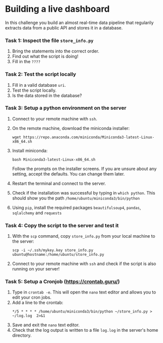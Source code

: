 # Building a live dashboard

In this challenge you build an almost real-time data pipeline that regularily extracts data from a public API and stores it in a database.


### Task 1: Inspect the file `store_info.py`

1. Bring the statements into the correct order.
2. Find out what the script is doing!
3. Fill in the `????`


### Task 2: Test the script locally

1. Fill in a valid database `uri`.
2. Test the script locally.
3. Is the data stored in the database?


### Task 3: Setup a python environment on the server

1. Connect to your remote machine with `ssh`.
2. On the remote machine, download the miniconda installer:
   ```
   wget https://repo.anaconda.com/miniconda/Miniconda3-latest-Linux-x86_64.sh
   ```
3.  Install miniconda:
      ```
      bash Miniconda3-latest-Linux-x86_64.sh
      ```
      Follow the prompts on the installer screens. If you are unsure about any setting, accept the defaults. You can change them later.
   
4. Restart the terminal and connect to the server. 
5. Check if the installation was successful by typing in `which python`. This should show you the path `/home/ubuntu/miniconda3/bin/python`
6. Using `pip`, install the required packages `beautifulsoup4`, `pandas`, `sqlalchemy` and `requests`


### Task 4: Copy the script to the server and test it

1. With the `scp` command, copy `store_info.py` from your local machine to the server:
   ```
   scp -i ~/.ssh/mykey.key store_info.py ubuntu@hostname:/home/ubuntu/store_info.py
   ```
2. Connect to your remote machine with `ssh` and check if the script is also running on your server!


### Task 5: Setup a Cronjob (https://crontab.guru/)

1. Type in `crontab -e`. This will open the `nano` text editor and allows you to edit your cron jobs.
2. Add a line to the crontab:
   ```
   */5 * * * * /home/ubuntu/miniconda3/bin/python ~/store_info.py > ~/log.log  2>&1
   ```
3. Save and exit the `nano` text editor. 
4. Check that the log output is written to a file `log.log` in the server's home directory. 

